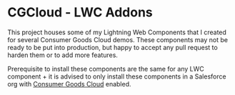 # CGCloud - LWC Addons

This project houses some of my Lightning Web Components that I created for several Consumer Goods Cloud demos. These components may not be ready to be put into production, but happy to accept any pull request to harden them or to add more features.

Prerequisite to install these components are the same for any LWC component + it is advised to only install these components in a Salesforce org with [Consumer Goods Cloud](https://www.salesforce.com/eu/products/consumer-goods-cloud/overview/) enabled.
